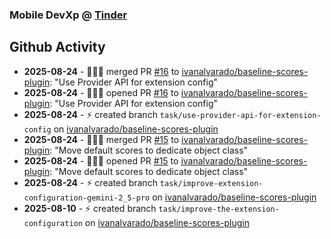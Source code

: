 ### Mobile DevXp @ [Tinder](https://medium.com/tinder)

## Github Activity
- **2025-08-24** - 🧑🏻‍💻 merged PR [#16](https://github.com/ivanalvarado/baseline-scores-plugin/pull/16) to [ivanalvarado/baseline-scores-plugin](https://github.com/ivanalvarado/baseline-scores-plugin): "Use Provider API for extension config"
- **2025-08-24** - 🧑🏻‍💻 opened PR [#16](https://github.com/ivanalvarado/baseline-scores-plugin/pull/16) to [ivanalvarado/baseline-scores-plugin](https://github.com/ivanalvarado/baseline-scores-plugin): "Use Provider API for extension config"
- **2025-08-24** - ⚡️ created branch `task/use-provider-api-for-extension-config` on [ivanalvarado/baseline-scores-plugin](https://github.com/ivanalvarado/baseline-scores-plugin)
- **2025-08-24** - 🧑🏻‍💻 merged PR [#15](https://github.com/ivanalvarado/baseline-scores-plugin/pull/15) to [ivanalvarado/baseline-scores-plugin](https://github.com/ivanalvarado/baseline-scores-plugin): "Move default scores to dedicate object class"
- **2025-08-24** - 🧑🏻‍💻 opened PR [#15](https://github.com/ivanalvarado/baseline-scores-plugin/pull/15) to [ivanalvarado/baseline-scores-plugin](https://github.com/ivanalvarado/baseline-scores-plugin): "Move default scores to dedicate object class"
- **2025-08-24** - ⚡️ created branch `task/improve-extension-configuration-gemini-2_5-pro` on [ivanalvarado/baseline-scores-plugin](https://github.com/ivanalvarado/baseline-scores-plugin)
- **2025-08-10** - ⚡️ created branch `task/improve-the-extension-configuration` on [ivanalvarado/baseline-scores-plugin](https://github.com/ivanalvarado/baseline-scores-plugin)